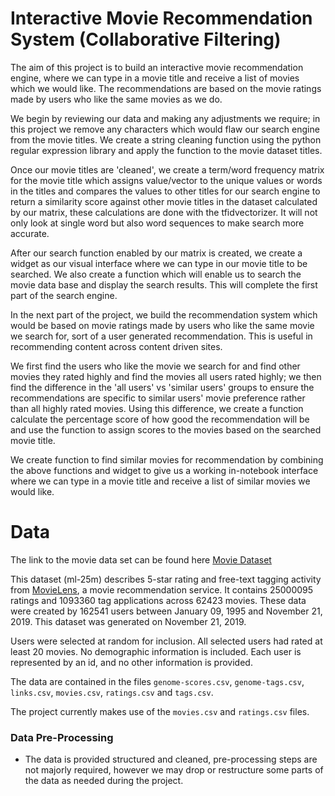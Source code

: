 # Interactive Movie Recommendation System (Collaborative Filtering)

The aim of this project is to build an interactive movie recommendation engine, where we can type in a movie title and receive a list of movies which we would like. The recommendations are based on the movie ratings made by users who like the same movies as we do.

We begin by reviewing our data and making any adjustments we require; in this project we remove any characters which would flaw our search engine from the movie titles. We create a string cleaning function using the python regular expression library and apply the function to the movie dataset titles. 

Once our movie titles are 'cleaned', we create a term/word frequency matrix for the movie title which assigns value/vector to the unique values or words in the titles and compares the values to other titles for our search engine to return a similarity score against other movie titles in the dataset calculated by our matrix, these calculations are done with the tfidvectorizer. It will not only look at single word but also word sequences to make search more accurate.

After our search function enabled by our matrix is created, we create a widget as our visual interface where we can type in our movie title to be searched. We also create a function which will enable us to search the movie data base and display the search results. This will complete the first part of the search engine.

In the next part of the project, we build the recommendation system which would be based on movie ratings made by users who like the same movie we search for, sort of a user generated recommendation. This is useful in recommending content across content driven sites.

We first find the users who like the movie we search for and find other movies they rated highly and find the movies all users rated highly; we then find the difference in the 'all users' vs 'similar users' groups to ensure the recommendations are specific to similar users' movie preference rather than all highly rated movies. Using this difference, we create a function calculate the percentage score of how good the recommendation will be and use the function to assign scores to the movies based on the searched movie title.

We create function to find similar movies for recommendation by combining the above functions and widget to give us a working in-notebook interface where we can type in a movie title and receive a list of similar movies we would like.

# Data

The link to the movie data set can be found here [Movie Dataset](https://files.grouplens.org/datasets/movielens/ml-25m.zip)

This dataset (ml-25m) describes 5-star rating and free-text tagging activity from [MovieLens](http://movielens.org), a movie recommendation service. It contains 25000095 ratings and 1093360 tag applications across 62423 movies. These data were created by 162541 users between January 09, 1995 and November 21, 2019. This dataset was generated on November 21, 2019.

Users were selected at random for inclusion. All selected users had rated at least 20 movies. No demographic information is included. Each user is represented by an id, and no other information is provided.

The data are contained in the files `genome-scores.csv`, `genome-tags.csv`, `links.csv`, `movies.csv`, `ratings.csv` and `tags.csv`.

The project currently makes use of the `movies.csv` and `ratings.csv` files.

### Data Pre-Processing

* The data is provided structured and cleaned, pre-processing steps are not majorly required, however we may drop or restructure some parts of the data as needed during the project.
